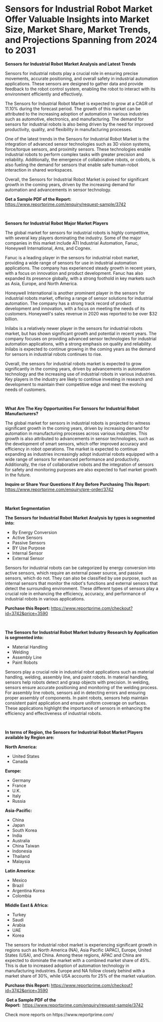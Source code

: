 <p><h1>Sensors for Industrial Robot Market Offer Valuable Insights into Market Size, Market Share, Market Trends, and Projections Spanning from 2024 to 2031</h1></p><p><strong>Sensors for Industrial Robot Market Analysis and Latest Trends</strong></p>
<p><p>Sensors for industrial robots play a crucial role in ensuring precise movements, accurate positioning, and overall safety in industrial automation applications. These sensors are designed to gather data and provide feedback to the robot control system, enabling the robot to interact with its environment efficiently and effectively.</p><p>The Sensors for Industrial Robot Market is expected to grow at a CAGR of 11.10% during the forecast period. The growth of this market can be attributed to the increasing adoption of automation in various industries such as automotive, electronics, and manufacturing. The demand for sensors for industrial robots is also being driven by the need for improved productivity, quality, and flexibility in manufacturing processes.</p><p>One of the latest trends in the Sensors for Industrial Robot Market is the integration of advanced sensor technologies such as 3D vision systems, force/torque sensors, and proximity sensors. These technologies enable industrial robots to perform complex tasks with greater precision and reliability. Additionally, the emergence of collaborative robots, or cobots, is also fueling the demand for sensors that enable safe human-robot interaction in shared workspaces.</p><p>Overall, the Sensors for Industrial Robot Market is poised for significant growth in the coming years, driven by the increasing demand for automation and advancements in sensor technology.</p></p>
<p><strong>Get a Sample PDF of the Report:&nbsp;</strong> <a href="https://www.reportprime.com/enquiry/request-sample/3742">https://www.reportprime.com/enquiry/request-sample/3742</a></p>
<p>&nbsp;</p>
<p><strong>Sensors for Industrial Robot Major Market Players</strong></p>
<p><p>The global market for sensors for industrial robots is highly competitive, with several key players dominating the industry. Some of the major companies in this market include ATI Industrial Automation, Fanuc, Honeywell International, Ams, and Cognex.</p><p>Fanuc is a leading player in the sensors for industrial robot market, providing a wide range of sensors for use in industrial automation applications. The company has experienced steady growth in recent years, with a focus on innovation and product development. Fanuc has also expanded its presence globally, with a strong foothold in key markets such as Asia, Europe, and North America.</p><p>Honeywell International is another prominent player in the sensors for industrial robots market, offering a range of sensor solutions for industrial automation. The company has a strong track record of product development and innovation, with a focus on meeting the needs of its customers. Honeywell's sales revenue in 2020 was reported to be over $32 billion.</p><p>Inilabs is a relatively newer player in the sensors for industrial robots market, but has shown significant growth and potential in recent years. The company focuses on providing advanced sensor technologies for industrial automation applications, with a strong emphasis on quality and reliability. Inilabs is expected to continue growing in the coming years as the demand for sensors in industrial robots continues to rise.</p><p>Overall, the sensors for industrial robots market is expected to grow significantly in the coming years, driven by advancements in automation technology and the increasing use of industrial robots in various industries. Key players in the industry are likely to continue investing in research and development to maintain their competitive edge and meet the evolving needs of customers.</p></p>
<p>&nbsp;</p>
<p><strong>What Are The Key Opportunities For Sensors for Industrial Robot Manufacturers?</strong></p>
<p><p>The global market for sensors in industrial robots is projected to witness significant growth in the coming years, driven by increasing demand for automation in manufacturing processes across various industries. This growth is also attributed to advancements in sensor technologies, such as the development of smart sensors, which offer improved accuracy and efficiency in robot operations. The market is expected to continue expanding as industries increasingly adopt industrial robots equipped with a wide range of sensors for enhanced performance and productivity. Additionally, the rise of collaborative robots and the integration of sensors for safety and monitoring purposes are also expected to fuel market growth in the future.</p></p>
<p><strong>Inquire or Share Your Questions If Any Before Purchasing This Report:</strong> <a href="https://www.reportprime.com/enquiry/pre-order/3742">https://www.reportprime.com/enquiry/pre-order/3742</a></p>
<p>&nbsp;</p>
<p><strong>Market Segmentation</strong></p>
<p><strong>The Sensors for Industrial Robot Market Analysis by types is segmented into:</strong></p>
<p><ul><li>By Energy Conversion</li><li>Active Sensors</li><li>Passive Sensors</li><li>BY Use Purpose</li><li>Internal Sensor</li><li>External Sensor</li></ul></p>
<p><p>Sensors for industrial robots can be categorized by energy conversion into active sensors, which require an external power source, and passive sensors, which do not. They can also be classified by use purpose, such as internal sensors that monitor the robot's functions and external sensors that detect the surrounding environment. These different types of sensors play a crucial role in enhancing the efficiency, accuracy, and performance of industrial robots in various applications.</p></p>
<p><strong>Purchase this Report:&nbsp;</strong><a href="https://www.reportprime.com/checkout?id=3742&price=3590">https://www.reportprime.com/checkout?id=3742&price=3590</a></p>
<p>&nbsp;</p>
<p><strong>The Sensors for Industrial Robot Market Industry Research by Application is segmented into:</strong></p>
<p><ul><li>Material Handling</li><li>Welding</li><li>Assembly Line</li><li>Paint Robots</li></ul></p>
<p><p>Sensors play a crucial role in industrial robot applications such as material handling, welding, assembly line, and paint robots. In material handling, sensors help robots detect and grasp objects with precision. In welding, sensors ensure accurate positioning and monitoring of the welding process. For assembly line robots, sensors aid in detecting errors and ensuring proper assembly of components. In paint robots, sensors help maintain consistent paint application and ensure uniform coverage on surfaces. These applications highlight the importance of sensors in enhancing the efficiency and effectiveness of industrial robots.</p></p>
<p>&nbsp;</p>
<p><strong>In terms of Region, the Sensors for Industrial Robot Market Players available by Region are:</strong></p>
<p>
    <p> <strong> North America: </strong>
        <ul>
            <li>United States</li>
            <li>Canada</li>
        </ul>
        </p> 
    <p> <strong> Europe: </strong>
        <ul>
            <li>Germany</li>
            <li>France</li>
            <li>U.K.</li>
            <li>Italy</li>
            <li>Russia</li>
        </ul>
        </p> 
    <p> <strong> Asia-Pacific: </strong>
        <ul>
            <li>China</li>
            <li>Japan</li>
            <li>South Korea</li>
            <li>India</li>
            <li>Australia</li>
            <li>China Taiwan</li>
            <li>Indonesia</li>
            <li>Thailand</li>
            <li>Malaysia</li>
        </ul>
        </p> 
    <p> <strong> Latin America: </strong>
        <ul>
            <li>Mexico</li>
            <li>Brazil</li>
            <li>Argentina Korea</li>
            <li>Colombia</li>
        </ul>
        </p> 
    <p> <strong> Middle East & Africa: </strong>
        <ul>
            <li>Turkey</li>
            <li>Saudi</li>
            <li>Arabia</li>
            <li>UAE</li>
            <li>Korea</li>
        </ul>
    </p>
    </p>
<p><p>The sensors for industrial robot market is experiencing significant growth in regions such as North America (NA), Asia Pacific (APAC), Europe, United States (USA), and China. Among these regions, APAC and China are expected to dominate the market with a combined market share of 45%. This is due to increased adoption of automation technology in manufacturing industries. Europe and NA follow closely behind with a market share of 30%, while USA accounts for 25% of the market valuation.</p></p>
<p><strong>Purchase this Report: </strong><a href="https://www.reportprime.com/checkout?id=3742&price=3590">https://www.reportprime.com/checkout?id=3742&price=3590</a></p>
<p>&nbsp;<strong>Get a Sample PDF of the Report:&nbsp;&nbsp;</strong><a href="https://www.reportprime.com/enquiry/request-sample/3742">https://www.reportprime.com/enquiry/request-sample/3742</a></p>
<p><strong></strong></p>
<p>Check more reports on https://www.reportprime.com/</p>